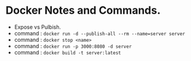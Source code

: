 # Docker Notes and Commands.
- Expose vs Pulbish.
- command : ```docker run -d --publish-all --rm --name=server server```
- command : ```docker stop <name>```
- command : ```docker run -p 3000:8080 -d server```
- command : ```docker build -t server:latest```

